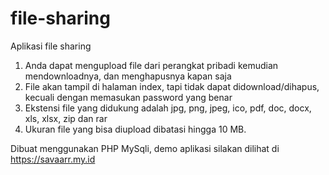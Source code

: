 # file-sharing

Aplikasi file sharing

1. Anda dapat mengupload file dari perangkat pribadi kemudian mendownloadnya, dan menghapusnya kapan saja
2. File akan tampil di halaman index, tapi tidak dapat didownload/dihapus, kecuali dengan memasukan password yang benar
3. Ekstensi file yang didukung adalah jpg, png, jpeg, ico, pdf, doc, docx, xls, xlsx, zip dan rar
4. Ukuran file yang bisa diupload dibatasi hingga 10 MB.

Dibuat menggunakan PHP MySqli, demo aplikasi silakan dilihat di https://savaarr.my.id
